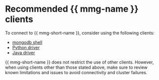 # Recommended {{ mmg-name }} clients

To connect to {{ mmg-short-name }}, consider using the following clients:

- [mongodb shell](https://www.mongodb.com/products/shell)
- [Python driver](https://docs.mongodb.com/ecosystem/drivers/python/)
- [Java driver](http://mongodb.github.io/mongo-java-driver/)

{{ mmg-short-name }} does not restrict the use of other clients. However, when using clients other than those stated above, make sure to review known limitations and issues to avoid connectivity and cluster failures.
